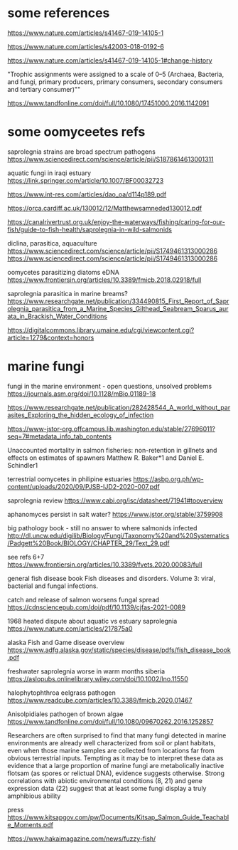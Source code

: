 # some references

https://www.nature.com/articles/s41467-019-14105-1

https://www.nature.com/articles/s42003-018-0192-6

https://www.nature.com/articles/s41467-019-14105-1#change-history

"Trophic assignments were assigned to a scale of 0–5 (Archaea, Bacteria, and fungi, primary producers, primary consumers, secondary consumers and tertiary consumer)""

https://www.tandfonline.com/doi/full/10.1080/17451000.2016.1142091

# some oomyceetes refs

saprolegnia strains are broad spectrum pathogens
https://www.sciencedirect.com/science/article/pii/S1878614613001311

aquatic fungi in iraqi estuary 
https://link.springer.com/article/10.1007/BF00032723

https://www.int-res.com/articles/dao_oa/d114p189.pdf

https://orca.cardiff.ac.uk/130012/12/Matthewsamneded130012.pdf

https://canalrivertrust.org.uk/enjoy-the-waterways/fishing/caring-for-our-fish/guide-to-fish-health/saprolegnia-in-wild-salmonids

diclina, parasitica, aquaculture
https://www.sciencedirect.com/science/article/pii/S1749461313000286
https://www.sciencedirect.com/science/article/pii/S1749461313000286

oomycetes parasitizing diatoms eDNA
https://www.frontiersin.org/articles/10.3389/fmicb.2018.02918/full

saprolegnia parasitica in marine breams?
https://www.researchgate.net/publication/334490815_First_Report_of_Saprolegnia_parasitica_from_a_Marine_Species_Gilthead_Seabream_Sparus_aurata_in_Brackish_Water_Conditions

https://digitalcommons.library.umaine.edu/cgi/viewcontent.cgi?article=1279&context=honors

# marine fungi

fungi in the marine environment - open questions, unsolved problems
https://journals.asm.org/doi/10.1128/mBio.01189-18

https://www.researchgate.net/publication/282428544_A_world_without_parasites_Exploring_the_hidden_ecology_of_infection

https://www-jstor-org.offcampus.lib.washington.edu/stable/27696011?seq=7#metadata_info_tab_contents

Unaccounted mortality in salmon fisheries:
non-retention in gillnets and effects on estimates of
spawners
Matthew R. Baker*1 and Daniel E. Schindler1

terrestrial oomycetes in philipine estuaries
https://asbp.org.ph/wp-content/uploads/2020/09/PJSB-IJD2-2020-007.pdf

saprolegnia review
https://www.cabi.org/isc/datasheet/71941#tooverview

aphanomyces persist in salt water?
https://www.jstor.org/stable/3759908

big pathology book - still no answer to where salmonids infected
http://dl.uncw.edu/digilib/Biology/Fungi/Taxonomy%20and%20Systematics/Padgett%20Book/BIOLOGY/CHAPTER_29/Text_29.pdf

see refs 6+7
https://www.frontiersin.org/articles/10.3389/fvets.2020.00083/full

general fish disease book
Fish diseases and disorders. Volume 3: viral, bacterial and fungal infections.

catch and release of salmon worsens fungal spread
https://cdnsciencepub.com/doi/pdf/10.1139/cjfas-2021-0089

1968 heated dispute about aquatic vs estuary saprolegnia
https://www.nature.com/articles/217875a0

alaska Fish and Game disease overview
https://www.adfg.alaska.gov/static/species/disease/pdfs/fish_disease_book.pdf

freshwater saprolegnia worse in warm months siberia
https://aslopubs.onlinelibrary.wiley.com/doi/10.1002/lno.11550

halophytophthroa eelgrass pathogen
https://www.readcube.com/articles/10.3389/fmicb.2020.01467

Anisolpidiales pathogen of brown algae
https://www.tandfonline.com/doi/full/10.1080/09670262.2016.1252857

Researchers are often surprised to find that many fungi detected in marine environments are already well characterized from soil or plant habitats, even when those marine samples are collected from locations far from obvious terrestrial inputs. Tempting as it may be to interpret these data as evidence that a large proportion of marine fungi are metabolically inactive flotsam (as spores or relictual DNA), evidence suggests otherwise. Strong correlations with abiotic environmental conditions (8, 21) and gene expression data (22) suggest that at least some fungi display a truly amphibious ability

press
https://www.kitsapgov.com/pw/Documents/Kitsap_Salmon_Guide_Teachable_Moments.pdf

https://www.hakaimagazine.com/news/fuzzy-fish/
